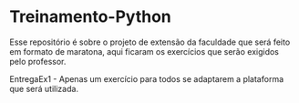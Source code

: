 # Treinamento-Python
Esse repositório é sobre o projeto de extensão da faculdade que será feito em formato de maratona, aqui ficaram os exercícios que serão exigidos pelo professor.

EntregaEx1 - Apenas um exercício para todos se adaptarem a plataforma que será utilizada.
